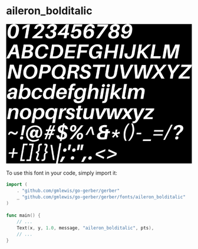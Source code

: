 # aileron_bolditalic

![aileron_bolditalic](aileron_bolditalic.png)

To use this font in your code, simply import it:

```go
import (
	. "github.com/gmlewis/go-gerber/gerber"
	_ "github.com/gmlewis/go-gerber/gerber/fonts/aileron_bolditalic"
)

func main() {
	// ...
	Text(x, y, 1.0, message, "aileron_bolditalic", pts),
	// ...
}
```
